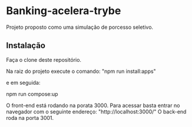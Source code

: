 # Banking-acelera-trybe
Projeto proposto como uma simulação de porcesso seletivo.

## Instalação

Faça o clone deste repositório.

Na raiz do projeto execute o comando:
"npm run install:apps"

e em seguida:

npm run compose:up

O front-end está rodando na porata 3000. Para acessar basta entrar no navegador com o seguinte endereço: "http://localhost:3000/"
O back-end roda na porta 3001.

